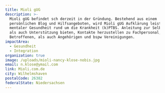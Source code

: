 ```yaml
---
title: Mioli gUG
description: >-
  Mioli gUG befindet sch derzeit in der Gründung. Bestehend aus einem
  persönlichen Blog und Hilfsangeboten, wird Mioli gUG Aufklärung leisten zu
  mentaler Gesundheit rund um die Krankheit (k)PTBS. Anleitung zur Selbsthilfe,
  als auch Unterstützung bieten, Kontakte herzustellen zu Fachpersonal, anderen
  Betroffenen, als auch Angehörigen und bspw Vereinigungen.
impactArea:
  - Gesundheit
  - Integration
organization: true
image: /uploads/mioli-nancy-klose-nobis.jpg
email: n.klose@ymail.com
link: Mioli.com.de
city: Wilhelmshaven
postalCode: 26382
federalState: Niedersachsen
---
```


